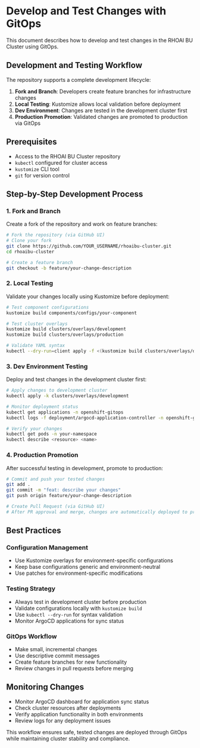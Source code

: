 # Develop and Test Changes with GitOps

This document describes how to develop and test changes in the RHOAI BU Cluster using GitOps.

## Development and Testing Workflow

The repository supports a complete development lifecycle:

1. **Fork and Branch**: Developers create feature branches for infrastructure changes
2. **Local Testing**: Kustomize allows local validation before deployment
3. **Dev Environment**: Changes are tested in the development cluster first
4. **Production Promotion**: Validated changes are promoted to production via GitOps

## Prerequisites

- Access to the RHOAI BU Cluster repository
- `kubectl` configured for cluster access
- `kustomize` CLI tool
- `git` for version control

## Step-by-Step Development Process

### 1. Fork and Branch

Create a fork of the repository and work on feature branches:

```bash
# Fork the repository (via GitHub UI)
# Clone your fork
git clone https://github.com/YOUR_USERNAME/rhoaibu-cluster.git
cd rhoaibu-cluster

# Create a feature branch
git checkout -b feature/your-change-description
```

### 2. Local Testing

Validate your changes locally using Kustomize before deployment:

```bash
# Test component configurations
kustomize build components/configs/your-component

# Test cluster overlays
kustomize build clusters/overlays/development
kustomize build clusters/overlays/production

# Validate YAML syntax
kubectl --dry-run=client apply -f <(kustomize build clusters/overlays/development)
```

### 3. Dev Environment Testing

Deploy and test changes in the development cluster first:

```bash
# Apply changes to development cluster
kubectl apply -k clusters/overlays/development

# Monitor deployment status
kubectl get applications -n openshift-gitops
kubectl logs -f deployment/argocd-application-controller -n openshift-gitops

# Verify your changes
kubectl get pods -n your-namespace
kubectl describe <resource> <name>
```

### 4. Production Promotion

After successful testing in development, promote to production:

```bash
# Commit and push your tested changes
git add .
git commit -m "feat: describe your changes"
git push origin feature/your-change-description

# Create Pull Request (via GitHub UI)
# After PR approval and merge, changes are automatically deployed to production via GitOps
```

## Best Practices

### Configuration Management

- Use Kustomize overlays for environment-specific configurations
- Keep base configurations generic and environment-neutral
- Use patches for environment-specific modifications

### Testing Strategy

- Always test in development cluster before production
- Validate configurations locally with `kustomize build`
- Use `kubectl --dry-run` for syntax validation
- Monitor ArgoCD applications for sync status

### GitOps Workflow

- Make small, incremental changes
- Use descriptive commit messages
- Create feature branches for new functionality
- Review changes in pull requests before merging

## Monitoring Changes

- Monitor ArgoCD dashboard for application sync status
- Check cluster resources after deployments
- Verify application functionality in both environments
- Review logs for any deployment issues

This workflow ensures safe, tested changes are deployed through GitOps while maintaining cluster stability and compliance.